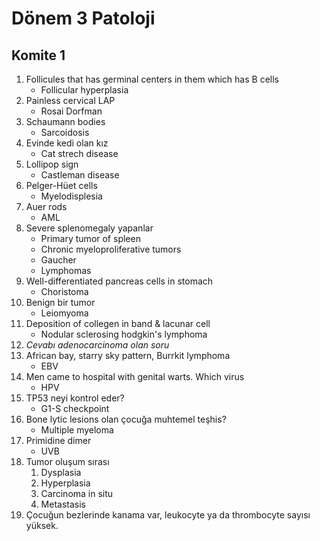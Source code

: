 # Dönem 3 Patoloji

## Komite 1
1. Follicules that has germinal centers in them which has B cells
    - Follicular hyperplasia
2. Painless cervical LAP
    - Rosai Dorfman
3. Schaumann bodies
    - Sarcoidosis
4. Evinde kedi olan kız
    - Cat strech disease
5. Lollipop sign
    - Castleman disease
6. Pelger-Hüet cells
    - Myelodisplesia
7. Auer rods
    - AML
8. Severe splenomegaly yapanlar
    - Primary tumor of spleen
    - Chronic myeloproliferative tumors
    - Gaucher
    - Lymphomas
9. Well-differentiated pancreas cells in stomach
    - Choristoma
10. Benign bir tumor
    - Leiomyoma
11. Deposition of collegen in band & lacunar cell
    - Nodular sclerosing hodgkin's lymphoma
12. _Cevabı adenocarcinoma olan soru_
13. African bay, starry sky pattern, Burrkit lymphoma
    - EBV
14. Men came to hospital with genital warts. Which virus
    - HPV
15. TP53 neyi kontrol eder?
    - G1-S checkpoint
16. Bone lytic lesions olan çocuğa muhtemel teşhis?
    - Multiple myeloma
17. Primidine dimer
    - UVB
18. Tumor oluşum sırası
    1. Dysplasia
    2. Hyperplasia
    3. Carcinoma in situ
    4. Metastasis
19. Çocuğun bezlerinde kanama var, leukocyte ya da thrombocyte sayısı yüksek.